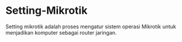 # Setting-Mikrotik
Setting mikrotik adalah proses mengatur sistem operasi Mikrotik untuk menjadikan komputer sebagai router jaringan.
